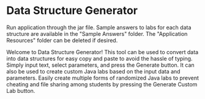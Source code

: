 # Data Structure Generator

Run application through the jar file. Sample answers to labs for each data structure are available in the "Sample Answers" folder. The "Application Resources" folder can be deleted if desired.

Welcome to Data Structure Generator! This tool can be used to convert data into data structures for easy copy and paste 
to avoid the hassle of typing. Simply input text, select parameters, and press the Generate button. It can also be used 
to create custom Java labs based on the input data and parameters. Easily create multiple forms of randomized Java labs 
to prevent cheating and file sharing among students by pressing the Generate Custom Lab button.
